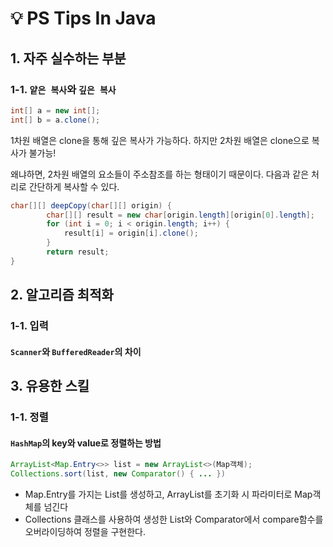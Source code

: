 # 💡 PS Tips In Java

## 1. 자주 실수하는 부분

### 1-1. `얕은 복사`와 `깊은 복사`
``` java
int[] a = new int[];
int[] b = a.clone();
```
1차원 배열은 clone을 통해 깊은 복사가 가능하다. 하지만 2차원 배열은 clone으로 복사가 불가능!

왜냐하면, 2차원 배열의 요소들이 주소참조를 하는 형태이기 때문이다. 다음과 같은 처리로 간단하게 복사할 수 있다.
``` java
char[][] deepCopy(char[][] origin) {
        char[][] result = new char[origin.length][origin[0].length];
        for (int i = 0; i < origin.length; i++) {
            result[i] = origin[i].clone();
        }
        return result;
}
```
    



## 2. 알고리즘 최적화

### 1-1. 입력

#### `Scanner`와 `BufferedReader`의 차이



## 3. 유용한 스킬

### 1-1. 정렬

#### `HashMap`의 key와 value로 정렬하는 방법
``` java
ArrayList<Map.Entry<>> list = new ArrayList<>(Map객체);
Collections.sort(list, new Comparator() { ... })
```
* Map.Entry를 가지는 List를 생성하고, ArrayList를 초기화 시 파라미터로 Map객체를 넘긴다
* Collections 클래스를 사용하여 생성한 List와 Comparator에서 compare함수를 오버라이딩하여 정렬을 구현한다.
